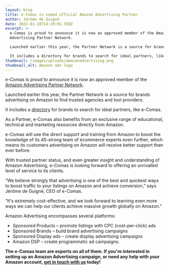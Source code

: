 ```yaml
---
layout: blog
title: e-Comas is named official Amazon Advertising Partner
author: Jérôme de Guigné
date: 2022-01-18T14:29:01.330Z
excerpt: >-
  e-Comas is proud to announce it is now an approved member of the Amazon
  Advertising Partner Network.

  Launched earlier this year, the Partner Network is a source for brands advertising on Amazon to find trusted agencies and tool providers.

  It includes a directory for brands to search for ideal partners, like e-Comas.
thumbnail: /images/uploads/amazonadvertising.png
thumbnail_alt: Amazon ads logo
---
```

e-Comas is proud to announce it is now an approved member of the [Amazon Advertising Partner Network](https://advertising.amazon.com/en-gb/blog/introducing-partner-network).

Launched earlier this year, the Partner Network is a source for brands advertising on Amazon to find trusted agencies and tool providers.

It includes a [directory](https://advertising.amazon.com/en-gb/resources/find-a-partner/managed-service-providers?ref_=a20m_us_fndprt_btn_msp) for brands to search for ideal partners, like e-Comas.

As a Partner, e-Comas also benefits from an exclusive range of educational, technical and marketing resources directly from Amazon.

e-Comas will use the direct support and training from Amazon to boost the knowledge of its 45-strong team of ecommerce experts even further, which means its customers advertising on Amazon will receive better support than ever before.

With trusted partner status, and even greater insight and understanding of Amazon Advertising, e-Comas is looking forward to offering an unrivalled level of service to its clients.

“We believe strongly that advertising is one of the best and quickest ways to boost traffic to your listings on Amazon and achieve conversion,” says Jérôme de Guigné, CEO of e-Comas.

“It's extremely cost-effective, and we look forward to learning even more ways we can help our clients achieve massive growth globally on Amazon.”

Amazon Advertising encompasses several platforms:

* Sponsored Products – promote listings with CPC (cost-per-click) ads
* Sponsored Brands – build brand advertising campaigns
* Sponsored Display ads – create display advertising campaigns
* Amazon DSP – create programmatic ad campaigns.

**The e-Comas team are experts on all of them. If you're interested in setting up an Amazon Advertising campaign, or need any help with your Amazon account, [get in touch with us](https://e-comas.com/contact.html) today!**